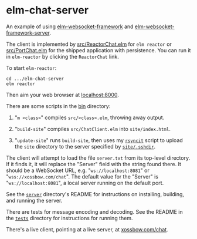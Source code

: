 # elm-chat-server

An example of using [elm-websocket-framework](http://package.elm-lang.org/packages/billstclair/elm-websocket-framework/latest) and [elm-websocket-framework-server](http://package.elm-lang.org/packages/billstclair/elm-websocket-framework-server/latest).

The client is implemented by [src/ReactorChat.elm](src/ReactorChat.elm) for `elm reactor` or [src/PortChat.elm](src/PortChat.elm) for the shipped application with persistence. You can run it in `elm-reactor` by clicking the `ReactorChat` link.

To start `elm-reactor`:

    cd .../elm-chat-server
    elm reactor
    
Then aim your web browser at [localhost:8000](http://localhost:8000).

There are some scripts in the [bin](bin/) directory:

1. "`m <class>`" compiles `src/<class>.elm`, throwing away output.

2. "`build-site`" compiles `src/ChatClient.elm` into `site/index.html`.

3. "`update-site`" runs `build-site`, then uses my [`rsyncit`](https://github.com/billstclair/wws-scripts#rsyncit) script to upload the `site` directory to the server specified by [`site/.sshdir`](site/.sshdir).

The client will attempt to load the file `server.txt` from its top-level directory. If it finds it, it will replace the "Server" field with the string found there. It should be a WebSocket URL, e.g. "`ws://localhost:8081`" or "`wss://xossbow.com/chat`". The default value for the "Server" is "`ws://localhost:8081`", a local server running on the default port.

See the [`server`](server/) directory's README for instructions on installing, building, and running the server.

There are tests for message encoding and decoding. See the README in the [`tests`](tests/) directory for instructions for running them.

There's a live client, pointing at a live server, at [xossbow.com/chat](https://xossbow.com/chat/).
